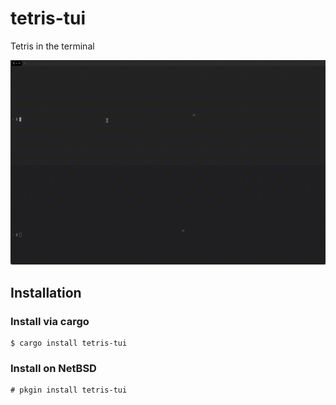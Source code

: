 # tetris-tui
Tetris in the terminal

![Play tetris in 2-player mode](./tetris-2-player.gif)

## Installation

### Install via cargo

```
$ cargo install tetris-tui
```

### Install on NetBSD

```
# pkgin install tetris-tui
```
